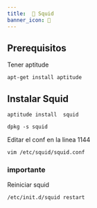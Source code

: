 ```yaml
---
title:  💫 Squid
banner_icon: 💫
---
```


## Prerequisitos
Tener aptitude
```
apt-get install aptitude
```

## Instalar Squid
```
aptitude install  squid
```
```
dpkg -s squid
```

Editar el conf en la linea 1144
```
vim /etc/squid/squid.conf
```

### importante
Reiniciar squid
```
/etc/init.d/squid restart
```